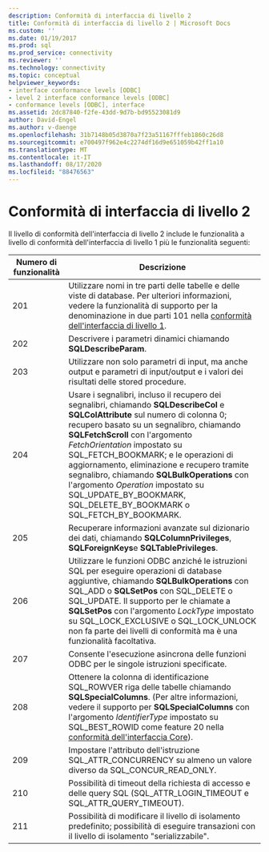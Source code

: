 ```yaml
---
description: Conformità di interfaccia di livello 2
title: Conformità di interfaccia di livello 2 | Microsoft Docs
ms.custom: ''
ms.date: 01/19/2017
ms.prod: sql
ms.prod_service: connectivity
ms.reviewer: ''
ms.technology: connectivity
ms.topic: conceptual
helpviewer_keywords:
- interface conformance levels [ODBC]
- level 2 interface conformance levels [ODBC]
- conformance levels [ODBC], interface
ms.assetid: 2dc87840-f2fe-43dd-9d7b-bd95523081d9
author: David-Engel
ms.author: v-daenge
ms.openlocfilehash: 31b7148b05d3870a7f23a51167fffeb1860c26d8
ms.sourcegitcommit: e700497f962e4c2274df16d9e651059b42ff1a10
ms.translationtype: MT
ms.contentlocale: it-IT
ms.lasthandoff: 08/17/2020
ms.locfileid: "88476563"
---
```

# <a name="level-2-interface-conformance"></a>Conformità di interfaccia di livello 2
Il livello di conformità dell'interfaccia di livello 2 include le funzionalità a livello di conformità dell'interfaccia di livello 1 più le funzionalità seguenti:  
  
|Numero di funzionalità|Descrizione|  
|-|-|  
|201|Utilizzare nomi in tre parti delle tabelle e delle viste di database. Per ulteriori informazioni, vedere la funzionalità di supporto per la denominazione in due parti 101 nella [conformità dell'interfaccia di livello 1](../../../odbc/reference/develop-app/level-1-interface-conformance.md).|  
|202|Descrivere i parametri dinamici chiamando **SQLDescribeParam**.|  
|203|Utilizzare non solo parametri di input, ma anche output e parametri di input/output e i valori dei risultati delle stored procedure.|  
|204|Usare i segnalibri, incluso il recupero dei segnalibri, chiamando **SQLDescribeCol** e **SQLColAttribute** sul numero di colonna 0; recupero basato su un segnalibro, chiamando **SQLFetchScroll** con l'argomento *FetchOrientation* impostato su SQL_FETCH_BOOKMARK; e le operazioni di aggiornamento, eliminazione e recupero tramite segnalibro, chiamando **SQLBulkOperations** con l'argomento *Operation* impostato su SQL_UPDATE_BY_BOOKMARK, SQL_DELETE_BY_BOOKMARK o SQL_FETCH_BY_BOOKMARK.|  
|205|Recuperare informazioni avanzate sul dizionario dei dati, chiamando **SQLColumnPrivileges**, **SQLForeignKeys**e **SQLTablePrivileges**.|  
|206|Utilizzare le funzioni ODBC anziché le istruzioni SQL per eseguire operazioni di database aggiuntive, chiamando **SQLBulkOperations** con SQL_ADD o **SQLSetPos** con SQL_DELETE o SQL_UPDATE. Il supporto per le chiamate a **SQLSetPos** con l'argomento *LockType* impostato su SQL_LOCK_EXCLUSIVE o SQL_LOCK_UNLOCK non fa parte dei livelli di conformità ma è una funzionalità facoltativa.|  
|207|Consente l'esecuzione asincrona delle funzioni ODBC per le singole istruzioni specificate.|  
|208|Ottenere la colonna di identificazione SQL_ROWVER riga delle tabelle chiamando **SQLSpecialColumns**. (Per altre informazioni, vedere il supporto per **SQLSpecialColumns** con l'argomento *IdentifierType* impostato su SQL_BEST_ROWID come feature 20 nella [conformità dell'interfaccia Core](../../../odbc/reference/develop-app/core-interface-conformance.md)).|  
|209|Impostare l'attributo dell'istruzione SQL_ATTR_CONCURRENCY su almeno un valore diverso da SQL_CONCUR_READ_ONLY.|  
|210|Possibilità di timeout della richiesta di accesso e delle query SQL (SQL_ATTR_LOGIN_TIMEOUT e SQL_ATTR_QUERY_TIMEOUT).|  
|211|Possibilità di modificare il livello di isolamento predefinito; possibilità di eseguire transazioni con il livello di isolamento "serializzabile".|
